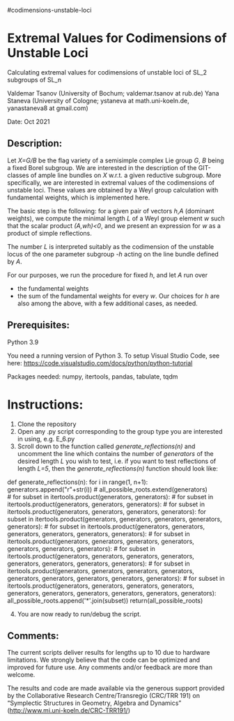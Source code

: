 #codimensions-unstable-loci

# Extremal Values for Codimensions of Unstable Loci
Calculating extremal values for codimensions of unstable loci of SL_2 subgroups of SL_n

Valdemar Tsanov (University of Bochum; valdemar.tsanov at rub.de)
Yana Staneva (University of Cologne; ystaneva at math.uni-koeln.de, yanastaneva8 at gmail.com)

Date: Oct 2021

## Description:
Let _X=G/B_ be the flag variety of a semisimple complex Lie group _G_, _B_ being a fixed Borel subgroup. We are interested in the description of the GIT-classes of ample line bundles on _X_ w.r.t. a given reductive subgroup. More specifically, we are interested in extremal values of the codimensions of unstable loci. These values are obtained by a Weyl group calculation with fundamental weights, which is implemented here.

The basic step is the following: for a given pair of vectors _h_,_A_ (dominant weights), we compute the minimal length _L_ of a Weyl group element _w_ such that the scalar product _(A,wh)<0_, and we present an expression for _w_ as a product of simple reflections.

The number _L_ is interpreted suitably as the codimension of the unstable locus of the one parameter subgroup _-h_ acting on the line bundle defined by _A_.

For our purposes, we run the procedure for fixed _h_, and let _A_ run over
 - the fundamental weights
 - the sum of the fundamental weights
for every _w_. 
Our choices for _h_ are also among the above, with a few additional cases, as needed.

## Prerequisites:
Python 3.9

You need a running version of Python 3. To setup Visual Studio Code, see here: https://code.visualstudio.com/docs/python/python-tutorial

Packages needed: numpy, itertools, pandas, tabulate, tqdm

# Instructions:
1. Clone the repository
2. Open any .py script corresponding to the group type you are interested in using, e.g. E_6.py
3. Scroll down to the function called _generate_reflections(n)_ and uncomment the line which contains the number of _generators_ of the desired length _L_ you wish to test, i.e. if you want to test reflections of length _L=5_, then the _generate_reflections(n)_ function should look like:

def generate_reflections(n):
    for i in range(1, n+1):
        generators.append("r"+str(i))
    # all_possible_roots.extend(generators)    
    # for subset in itertools.product(generators, generators):
    # for subset in itertools.product(generators, generators, generators):
    # for subset in itertools.product(generators, generators, generators, generators):
    for subset in itertools.product(generators, generators, generators, generators, generators):
    # for subset in itertools.product(generators, generators, generators, generators, generators, generators):
    # for subset in itertools.product(generators, generators, generators, generators, generators, generators, generators):
    # for subset in itertools.product(generators, generators, generators, generators, generators, generators, generators, generators):
    # for subset in itertools.product(generators, generators, generators, generators, generators, generators, generators, generators, generators):
    # for subset in itertools.product(generators, generators, generators, generators, generators, generators, generators, generators, generators, generators):
        all_possible_roots.append('*'.join(subset))
    return(all_possible_roots)
    
4. You are now ready to run/debug the script.


## Comments:
The current scripts deliver results for lengths up to 10 due to hardware limitations. We strongly believe that the code can be optimized and improved for future use. Any comments and/or feedback are more than welcome.

The results and code are made available via the generous support provided by the Collaborative Research Centre/Transregio (CRC/TRR 191) on “Symplectic Structures in Geometry, Algebra and Dynamics” (http://www.mi.uni-koeln.de/CRC-TRR191/)
